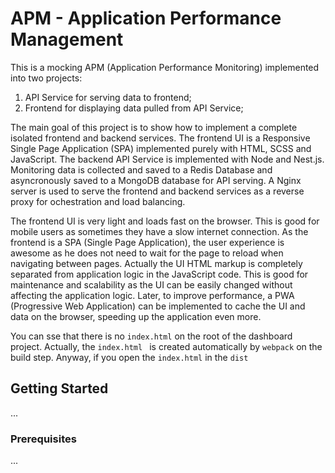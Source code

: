 # APM - Application Performance Management

This is a mocking APM (Application Performance Monitoring) implemented into two projects: 

1) API Service for serving data to frontend;
2) Frontend for displaying data pulled from API Service;

The main goal of this project is to show how to implement a complete isolated frontend and backend services. The frontend UI is a Responsive Single Page Application (SPA) implemented purely with HTML, SCSS and JavaScript. The backend API Service is implemented with Node and Nest.js. Monitoring data is collected and saved to a Redis Database and asyncronously saved to a MongoDB database for API serving. A Nginx server is used to serve the frontend and backend services as a reverse proxy for ochestration and load balancing.

The frontend UI is very light and loads fast on the browser. This is good for mobile users as sometimes they have a slow internet connection. As the frontend is a SPA (Single Page Application), the user experience is awesome as he does not need to wait for the page to reload when navigating between pages. Actually the UI HTML markup is completely separated from application logic in the JavaScript code. This is good for maintenance and scalability as the UI can be easily changed without affecting the application logic. Later, to improve performance, a PWA (Progressive Web Application) can be implemented to cache the UI and data on the browser, speeding up the application even more. 

You can sse that there is no `index.html` on the root of the dashboard project. Actually, the `index.html ` is created automatically by `webpack` on the build step. Anyway, if you open the `index.html` in the `dist`

## Getting Started

...
### Prerequisites

...

